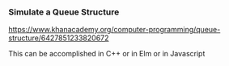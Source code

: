 ### Simulate a Queue Structure

https://www.khanacademy.org/computer-programming/queue-structure/6427851233820672

This can be accomplished in C++ or in Elm or in Javascript

